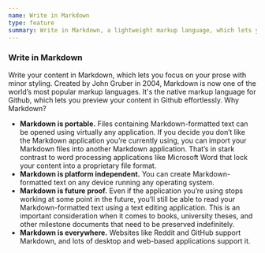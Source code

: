 ```yaml
---
name: Write in Markdown
type: feature
summary: Write in Markdown, a lightweight markup language, which lets you focus on your prose with minor styling. It is portable, platform-independent, future-proof, and used everywhere.
---
```


### Write in Markdown

Write your content in Markdown, which lets you focus on your prose with minor styling. Created by John Gruber in 2004, Markdown is now one of the world’s most popular markup languages.
It's the native markup language for Github, which lets you preview your content in Github effortlessly. Why Markdown?

* **Markdown is portable.** Files containing Markdown-formatted text can be opened using virtually any application. If you decide you don’t like the Markdown application you’re currently using, you can import your Markdown files into another Markdown application. That’s in stark contrast to word processing applications like Microsoft Word that lock your content into a proprietary file format.
* **Markdown is platform independent.** You can create Markdown-formatted text on any device running any operating system.
*  **Markdown is future proof.** Even if the application you’re using stops working at some point in the future, you’ll still be able to read your Markdown-formatted text using a text editing application. This is an important consideration when it comes to books, university theses, and other milestone documents that need to be preserved indefinitely.
* **Markdown is everywhere.** Websites like Reddit and GitHub support Markdown, and lots of desktop and web-based applications support it.

